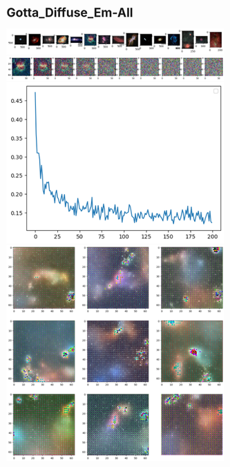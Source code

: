 # Gotta_Diffuse_Em-All
<img src="./resources/sample_nebula.png">
<img src="./resources/diffusion_sample.png">
<img src="./resources/loss_graph.png">
<img src="./resources/nubelua_generated.png">
